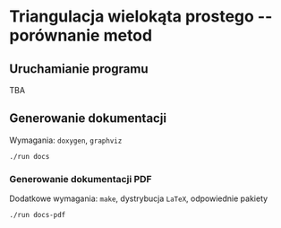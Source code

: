 # Triangulacja wielokąta prostego -- porównanie metod

## Uruchamianie programu
TBA

## Generowanie dokumentacji
Wymagania: `doxygen`, `graphviz`

`./run docs`

### Generowanie dokumentacji PDF
Dodatkowe wymagania: `make`, dystrybucja `LaTeX`, odpowiednie pakiety

`./run docs-pdf`
